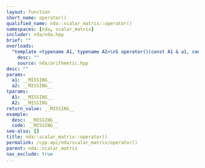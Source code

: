 ```yaml
---
layout: function
short_name: operator()
qualified_name: nda::scalar_matrix::operator()
namespaces: [nda, scalar_matrix]
includer: nda/nda.hpp
brief: ""
overloads:
  "template <typename A1, typename A2>\nS operator()(const A1 & a1, const A2 & a2)  const":
    desc: ""
    source: nda/arithmetic.hpp
desc: ""
params:
  a1: __MISSING__
  a2: __MISSING__
tparams:
  A1: __MISSING__
  A2: __MISSING__
return_value: __MISSING__
example:
  desc: __MISSING__
  code: __MISSING__
see-also: []
title: nda::scalar_matrix::operator()
permalink: /cpp-api/nda/scalar_matrix/operator()
parent: nda::scalar_matrix
nav_exclude: true
...
```


